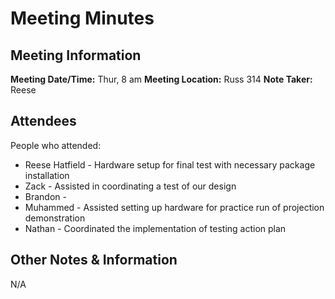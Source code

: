 # Meeting Minutes
## Meeting Information
**Meeting Date/Time:** Thur, 8 am
**Meeting Location:** Russ 314
**Note Taker:** Reese

## Attendees
People who attended:
- Reese Hatfield - Hardware setup for final test with necessary package installation
- Zack - Assisted in coordinating a test of our design
- Brandon - 
- Muhammed - Assisted setting up hardware for practice run of projection demonstration
- Nathan - Coordinated the implementation of testing action plan

## Other Notes & Information
N/A

